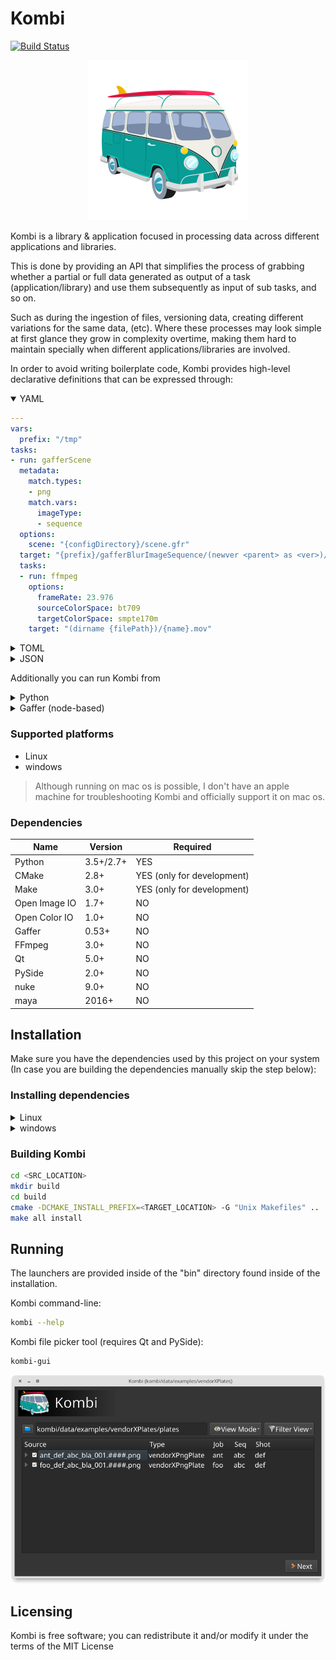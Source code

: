# Kombi
[![Build Status](https://travis-ci.org/kombiHQ/kombi.svg?branch=master)](https://travis-ci.org/kombiHQ/kombi)

<p align="center">
    <img src="data/ui/icons/kombi.png" with="256" height="256"/>
</p>

Kombi is a library & application focused in processing data across different applications and libraries.

This is done by providing an API that simplifies the process of grabbing whether a partial or full data generated as output of a task (application/library) and use them subsequently as input of sub tasks, and so on.

Such as during the ingestion of files, versioning data, creating different variations for the same data, (etc). Where these processes may look simple at first glance they grow in complexity overtime, making them hard to maintain specially when different applications/libraries are involved.

In order to avoid writing boilerplate code, Kombi provides high-level declarative definitions that can be expressed through:

<details open="1"><summary>YAML</summary>
<p>


```yaml
---
vars:
  prefix: "/tmp"
tasks:
- run: gafferScene
  metadata:
    match.types:
    - png
    match.vars:
      imageType:
      - sequence
  options:
    scene: "{configDirectory}/scene.gfr"
  target: "{prefix}/gafferBlurImageSequence/(newver <parent> as <ver>)/{name}_<ver>.(pad {frame} 6).exr"
  tasks:
  - run: ffmpeg
    options:
      frameRate: 23.976
      sourceColorSpace: bt709
      targetColorSpace: smpte170m
    target: "(dirname {filePath})/{name}.mov"
```
</p>
</details>

<details><summary>TOML</summary>
<p>

```toml
[vars]
prefix = "/tmp"

[[tasks]]
run = "gafferScene"
target = "{prefix}/gafferBlurImageSequence/(newver <parent> as <ver>)/{name}_<ver>.(pad {frame} 6).exr"

  [tasks.metadata]
  "match.types" = [
    "png"
  ]

    [tasks.metadata."match.vars"]
    imageType = [
      "sequence"
    ]

  [tasks.options]
  scene = "{configDirectory}/scene.gfr"

  [[tasks.tasks]]
  run = "ffmpeg"
  target = "(dirname {filePath})/{name}.mov"

    [tasks.tasks.options]
    frameRate = 23.976
    sourceColorSpace = "bt709"
    targetColorSpace = "smpte170m"
```
</details>

<details><summary>JSON</summary>
<p>

```json
{
  "vars": {
    "prefix": "/tmp"
  },
  "tasks": [
    {
      "run": "gafferScene",
      "metadata": {
        "match.types": [
          "png"
        ],
        "match.vars": {
          "imageType": [
            "sequence"
          ]
        }
      },
      "options": {
        "scene": "{configDirectory}/scene.gfr"
      },
      "target": "{prefix}/gafferBlurImageSequence/(newver <parent> as <ver>)/{name}_<ver>.(pad {frame} 6).exr",
      "tasks": [
        {
          "run": "ffmpeg",
          "options":{
            "frameRate": 23.976,
            "sourceColorSpace": "bt709",
            "targetColorSpace": "smpte170m"
          },
          "target": "(dirname {filePath})/{name}.mov"
        }
      ]
    }
  ]
}
```
</details>

Additionally you can run Kombi from

<details><summary>Python</summary>
<p>

```python
# TODO
```
</details>

<details><summary>Gaffer (node-based)</summary>
<p>

```
coming soon
```
</details>

### Supported platforms
- Linux
- windows
> Although running on mac os is possible, I don't have an apple machine for troubleshooting Kombi and officially support it on mac os.

### Dependencies

Name | Version | Required
--- | --- | ---
Python | 3.5+/2.7+ | YES
CMake | 2.8+ | YES (only for development)
Make | 3.0+ | YES (only for development)
Open Image IO | 1.7+ | NO
Open Color IO | 1.0+ | NO
Gaffer | 0.53+ | NO
FFmpeg | 3.0+ | NO
Qt | 5.0+ |  NO
PySide | 2.0+ | NO
nuke | 9.0+ | NO
maya | 2016+ | NO

## Installation

Make sure you have the dependencies used by this project on your system (In case you are building the dependencies manually skip the step below):

### Installing dependencies

<details><summary>Linux</summary>
<p>

#### Ubuntu and derivatives:
```bash
pip install PySide2
apt-get install make cmake
apt-get install python-openimageio openimageio-tools
apt-get install python-pyopencolorio 
apt-get install ffmpeg
```

#### CentOS/Fedora (requires EPEL):
```bash
pip install PySide2
yum install make cmake
yum install python-OpenImageIO OpenImageIO-utils
yum install ffmpeg
```
</details>

<details><summary>windows</summary>
<p>

> For windows users please make sure you have `make` available. It can be done through Cygwin (you are going to need the posix tools for development in Kombi).

- [Cygwin](https://www.cygwin.com)
- [Python 3.6](https://www.python.org/downloads)
- [FFmpeg](https://ffmpeg.org)
- [PySide2](https://pypi.org/project/PySide2)
- [Open Image IO](https://www.lfd.uci.edu/~gohlke/pythonlibs/#openimageio) (Unofficial)

</details>

### Building Kombi

```bash
cd <SRC_LOCATION>
mkdir build
cd build
cmake -DCMAKE_INSTALL_PREFIX=<TARGET_LOCATION> -G "Unix Makefiles" ..
make all install
```

## Running 
The launchers are provided inside of the "bin" directory found inside of the installation.

Kombi command-line:
```bash
kombi --help
```

Kombi file picker tool (requires Qt and PySide):
```bash
kombi-gui
```
<img src="data/doc/kombi-gui-screenshot.png"/>

## Licensing
Kombi is free software; you can redistribute it and/or modify it under the terms of the MIT License
